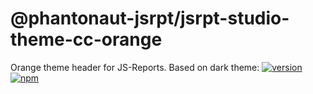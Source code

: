 # @phantonaut-jsrpt/jsrpt-studio-theme-cc-orange
Orange theme header for JS-Reports.  Based on dark theme:
[![version](https://img.shields.io/npm/v/@finviet-jsrpt/jsrpt-studio-theme-dark.svg)](https://www.npmjs.org/package/@finviet-jsrpt/jsrpt-studio-theme-dark)
[![npm](https://img.shields.io/npm/dm/@finviet-jsrpt/jsrpt-studio-theme-dark.svg)](https://www.npmjs.org/package/@finviet-jsrpt/jsrpt-studio-theme-dark)
